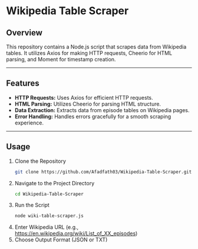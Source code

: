 # Wikipedia Table Scraper

## Overview

This repository contains a Node.js script that scrapes data from Wikipedia tables. It utilizes Axios for making HTTP requests, Cheerio for HTML parsing, and Moment for timestamp creation.

---

## Features

- **HTTP Requests:** Uses Axios for efficient HTTP requests.
- **HTML Parsing:** Utilizes Cheerio for parsing HTML structure.
- **Data Extraction:** Extracts data from episode tables on Wikipedia pages.
- **Error Handling:** Handles errors gracefully for a smooth scraping experience.

---

## Usage

1. Clone the Repository
    ```bash
    git clone https://github.com/Afadfath03/Wikipedia-Table-Scraper.git
    ```
2. Navigate to the Project Directory
    ```bash
    cd Wikipedia-Table-Scraper
    ```
4. Run the Script
    ```bash
    node wiki-table-scraper.js
    ```
5. Enter Wikipedia URL (e.g., https://en.wikipedia.org/wiki/List_of_XX_episodes)
6. Choose Output Format (JSON or TXT)